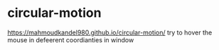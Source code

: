 # circular-motion
https://mahmoudkandel980.github.io/circular-motion/
try to hover the mouse in defeerent coordianties in window 
